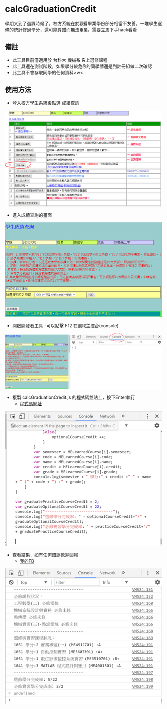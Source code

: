 # calcGraduationCredit
學期又到了選課時候了，校方系統在於觀看畢業學份部分相當不友善，一堆學生逐條的統計修過學分，還可能算錯而無法畢業，需要立馬下手hack看看
## 備註
- 此工具目前僅適用於 台科大 機械系 系上選修課程
- 此工具還在測試階段，如果學分較危險的同學請還是到註冊組做二次確認
- 此工具不會存取同學的任何資料>w<

## 使用方法
- 登入校方學生系統後點選 成績查詢

<img src="https://github.com/Nick0603/calcGraduationCredit/blob/master/images/searchGrade.PNG?raw=true" alt="成績查詢">

- 進入成績查詢的畫面

<img src="https://github.com/Nick0603/calcGraduationCredit/blob/master/images/gradeView.PNG?raw=true" alt="成績查詢畫面">

- 開啟開發者工具
  -可以點擊 F12 在選取主控台(console)

<img src="https://github.com/Nick0603/calcGraduationCredit/blob/master/images/console.PNG?raw=true" alt="主控台畫面">

- 複製 calcGraduationCredit.js 的程式碼並貼上，按下Enter執行
   - [程式碼網址](https://github.com/Nick0603/calcGraduationCredit/blob/master/calcGraduationCredit.js)

<img src="https://github.com/Nick0603/calcGraduationCredit/blob/master/images/pasteCode.PNG?raw=true" alt="貼上程式碼">

- 查看結果，如有任何錯誤歡迎回報
    - [ 我的FB ](https://www.facebook.com/profile.php?id=100008999889644)

<img src="https://github.com/Nick0603/calcGraduationCredit/blob/master/images/result.PNG?raw=true" alt="結果">
